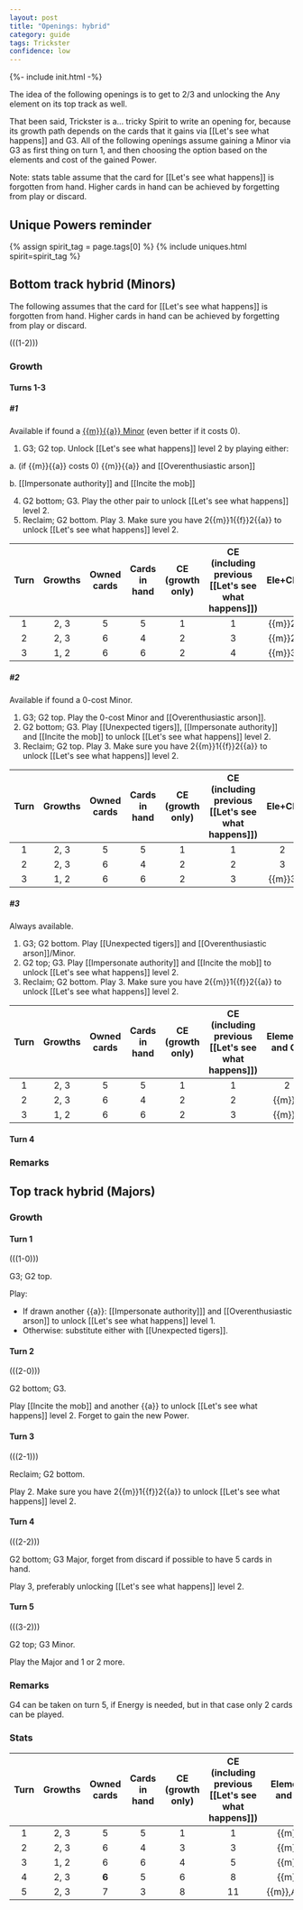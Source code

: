 ```yaml
---  
layout: post  
title: "Openings: hybrid"  
category: guide  
tags: Trickster 
confidence: low
---
```


{%- include init.html -%}

The idea of the following openings is to get to 2/3 and unlocking the Any element on its top track as well.

That been said, Trickster is a... tricky Spirit to write an opening for, because its growth path depends on the cards that it gains via [[Let's see what happens]] and G3. All of the following openings assume gaining a Minor via G3 as first thing on turn 1, and then choosing the option based on the elements and cost of the gained Power.

Note: stats table assume that the card for [[Let's see what happens]] is forgotten from hand. Higher cards in hand can be achieved by forgetting from play or discard.


## Unique Powers reminder

{% assign spirit_tag = page.tags[0] %}
{% include uniques.html spirit=spirit_tag %}

## Bottom track hybrid (Minors)

The following assumes that the card for [[Let's see what happens]] is forgotten from hand. Higher cards in hand can be achieved by forgetting from play or discard.

(((1-2)))

### Growth

#### Turns 1-3

##### #1

Available if found a [{{m}}{{a}} Minor](https://sick.oberien.de/?query=Moon%2C%20air%2C%20type%3Aminor) (even better if it costs 0).

1. G3; G2 top. Unlock [[Let's see what happens]] level 2 by playing either:
 
  a. (if {{m}}{{a}} costs 0) {{m}}{{a}} and [[Overenthusiastic arson]]

  b. [[Impersonate authority]] and [[Incite the mob]]
  
4. G2 bottom; G3. Play the other pair to unlock [[Let's see what happens]] level 2.
5. Reclaim; G2 bottom. Play 3. Make sure you have 2{{m}}1{{f}}2{{a}} to unlock [[Let's see what happens]] level 2.

Turn | Growths | Owned cards | Cards in hand | CE (growth only) | CE (including previous [[Let's see what happens]]) | Ele+CP 
:--: | :--: | :--: | :--: | :--: | :--: | :--:
1 | 2, 3   |   5   |  5  |  1 |  1 | {{m}}2
2 | 2, 3   |   6   |  4  |  2 |  3 | {{m}}2
3 | 1, 2   |   6   |  6  |  2 |  4 | {{m}}3

##### #2

Available if found a 0-cost Minor.

1. G3; G2 top. Play the 0-cost Minor and [[Overenthusiastic arson]].
2. G2 bottom; G3. Play [[Unexpected tigers]], [[Impersonate authority]] and [[Incite the mob]] to unlock [[Let's see what happens]] level 2.
3. Reclaim; G2 top. Play 3. Make sure you have 2{{m}}1{{f}}2{{a}} to unlock [[Let's see what happens]] level 2.

Turn | Growths | Owned cards | Cards in hand | CE (growth only) | CE (including previous [[Let's see what happens]]) | Ele+CP 
:--: | :--: | :--: | :--: | :--: | :--: | :--:
1 | 2, 3   |   5   |  5  |  1 |  1 | 2
2 | 2, 3   |   6   |  4  |  2 |  2 | 3
3 | 1, 2   |   6   |  6  |  2 |  3 | {{m}}3


##### #3

Always available.

1. G3; G2 bottom. Play [[Unexpected tigers]] and [[Overenthusiastic arson]]/Minor.
2. G2 top; G3. Play [[Impersonate authority]] and [[Incite the mob]] to unlock [[Let's see what happens]] level 2.
3. Reclaim; G2 bottom. Play 3. Make sure you have 2{{m}}1{{f}}2{{a}} to unlock [[Let's see what happens]] level 2.

Turn | Growths | Owned cards | Cards in hand | CE (growth only) | CE (including previous [[Let's see what happens]]) | Elements and CP 
:--: | :--: | :--: | :--: | :--: | :--: | :--:
1 | 2, 3   |   5   |  5  |  1 |  1 | 2
2 | 2, 3   |   6   |  4  |  2 |  2 | {{m}}2
3 | 1, 2   |   6   |  6  |  2 |  3 | {{m}}3

#### Turn 4

### Remarks





## Top track hybrid (Majors)

### Growth

#### Turn 1

(((1-0)))

G3; G2 top. 

Play:

- If drawn another {{a}}: [[Impersonate authority]]] and [[Overenthusiastic arson]] to unlock [[Let's see what happens]] level 1.
- Otherwise: substitute either with [[Unexpected tigers]].


#### Turn 2

(((2-0)))

G2 bottom; G3.

Play [[Incite the mob]] and another {{a}} to unlock [[Let's see what happens]] level 2. Forget to gain the new Power.

#### Turn 3

(((2-1)))

Reclaim; G2 bottom.

Play 2. Make sure you have 2{{m}}1{{f}}2{{a}} to unlock [[Let's see what happens]] level 2.

#### Turn 4

(((2-2)))

G2 bottom; G3 Major, forget from discard if possible to have 5 cards in hand.

Play 3, preferably unlocking [[Let's see what happens]] level 2.
    
    
#### Turn 5

(((3-2)))

G2 top; G3 Minor.

Play the Major and 1 or 2 more.


### Remarks

G4 can be taken on turn 5, if Energy is needed, but in that case only 2 cards can be played.


### Stats

Turn | Growths | Owned cards | Cards in hand | CE (growth only) | CE (including previous [[Let's see what happens]]) | Elements and CP 
:--: | :--: | :--: | :--: | :--: | :--: | :--:
1 | 2, 3   |   5   |  5  |  1 |  1 | {{m}}2
2 | 2, 3   |   6   |  4  |  3 |  3 | {{m}}2
3 | 1, 2   |   6   |  6  |  4 |  5 | {{m}}2
4 | 2, 3   | **6** |  5  |  6 |  8 | {{m}}3
5 | 2, 3   |   7   |  3  |  8 | 11 | {{m}},Any,3


